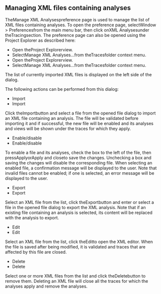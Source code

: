 ## Managing XML files containing analyses

TheManage XML Analysespreference page is used to manage the list of XML files containing analyses. To open the preference page, selectWindow > Preferencesfrom the main menu bar, then click onXML Analysesunder theTracingsection. The preference page can also be opened using the Project Explorer as described here:
- Open theProject Explorerview.
- SelectManage XML Analyses...from theTracesfolder context menu.
- Open theProject Explorerview.
- SelectManage XML Analyses...from theTracesfolder context menu.



The list of currently imported XML files is displayed on the left side of the dialog.

The following actions can be performed from this dialog:
- Import
- Import

Click theImportbutton and select a file from the opened file dialog to import an XML file containing an analysis. The file will be validated before importing it and if successful, the new file will be enabled and its analyses and views will be shown under the traces for which they apply.
- Enable/disable
- Enable/disable

To enable a file and its analyses, check the box to the left of the file, then pressApplyorApply and closeto save the changes. Unchecking a box and saving the changes will disable the corresponding file. When selecting an enabled file, a confirmation message will be displayed to the user. Note that invalid files cannot be enabled; if one is selected, an error message will be displayed to the user.
- Export
- Export

Select an XML file from the list, click theExportbutton and enter or select a file in the opened file dialog to export the XML analysis. Note that if an existing file containing an analysis is selected, its content will be replaced with the analysis to export.
- Edit
- Edit

Select an XML file from the list, click theEditto open the XML editor. When the file is saved after being modified, it is validated and traces that are affected by this file are closed.
- Delete
- Delete

Select one or more XML files from the list and click theDeletebutton to remove them. Deleting an XML file will close all the traces for which the analyses apply and remove the analyses.